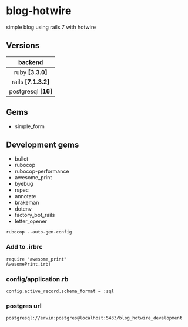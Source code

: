 # blog-hotwire
simple blog using rails 7 with hotwire

## Versions

| backend                |
|:----------------------:|
| ruby **[3.3.0]**       |
| rails **[7.1.3.2]**      |
| postgresql **[16]** |

## Gems
- simple_form
## Development gems
- bullet
- rubocop
- rubocop-performance
- awesome_print
- byebug
- rspec
- annotate
- brakeman
- dotenv
- factory_bot_rails
- letter_opener
```
rubocop --auto-gen-config
```
### Add to .irbrc
```
require "awesome_print"
AwesomePrint.irb!
```
### config/application.rb
```
config.active_record.schema_format = :sql
```
### postgres url 
```
postgresql://ervin:postgres@localhost:5433/blog_hotwire_development
```
